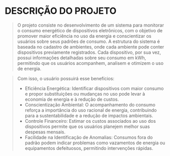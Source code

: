 # DESCRIÇÃO DO PROJETO
> O projeto consiste no desenvolvimento de um sistema para monitorar o consumo energético de dispositivos eletrônicos, com o objetivo de promover maior eficiência no uso da energia e conscientizar os usuários sobre seus padrões de consumo. A estrutura do sistema é baseada no cadastro de ambientes, onde cada ambiente pode conter dispositivos previamente registrados. Cada dispositivo, por sua vez, possui informações detalhadas sobre seu consumo em kWh, permitindo que os usuários acompanhem, analisem e otimizem o uso de energia.

> Com isso, o usuário possuirá esse benefícios:
> - Eficiência Energética: Identificar dispositivos com maior consumo e propor substituições ou mudanças no uso pode levar à economia de energia e à redução de custos.
> - Conscientização Ambiental: O acompanhamento do consumo reforça a importância do uso racional de energia, contribuindo para a sustentabilidade e a redução de impactos ambientais.
> - Controle Financeiro: Estimar os custos associados ao uso dos dispositivos permite que os usuários planejem melhor suas despesas mensais.
> - Facilidade na Identificação de Anomalias: Consumos fora do padrão podem indicar problemas como vazamentos de energia ou equipamentos defeituosos, permitindo intervenções rápidas.
